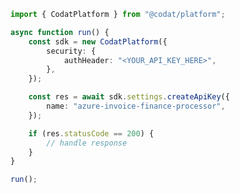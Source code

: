 <!-- Start SDK Example Usage [usage] -->
```typescript
import { CodatPlatform } from "@codat/platform";

async function run() {
    const sdk = new CodatPlatform({
        security: {
            authHeader: "<YOUR_API_KEY_HERE>",
        },
    });

    const res = await sdk.settings.createApiKey({
        name: "azure-invoice-finance-processor",
    });

    if (res.statusCode == 200) {
        // handle response
    }
}

run();

```
<!-- End SDK Example Usage [usage] -->